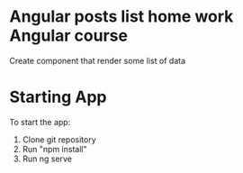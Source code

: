 # Angular posts list home work Angular course

Create component that render some list of data

# Starting App

To start the app:
  1. Clone git repository
  2. Run "npm install"
  3. Run ng serve